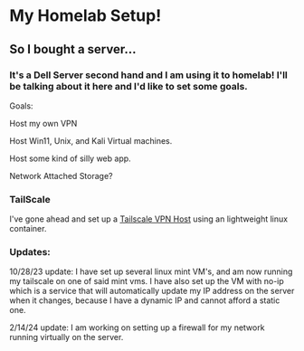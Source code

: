 <h1>My Homelab Setup!</h1>
<h2>So I bought a server...</h2>
<h3>It's a Dell Server second hand and I am using it to homelab! I'll be talking about it here and I'd like to set some goals.</h3>
<p>Goals:</p>
<p>Host my own VPN</p>
<p>Host Win11, Unix, and Kali Virtual machines. </p></p>
<p>Host some kind of silly web app.</p>
<p>Network Attached Storage?</p>
<h3>TailScale</h3>
<p>I've gone ahead and set up a <a href="https://tailscale.com/kb/1133/proxmox/">Tailscale VPN Host</a> using an lightweight linux container.</p>
<h3>Updates:</h3>
<p>10/28/23 update: I have set up several linux mint VM's, and am now running my tailscale on one of said mint vms. I have also set up the VM with no-ip which is a service that will automatically update my IP address on the server when it changes, because I have a dynamic IP and cannot afford a static one.</p>
<p>2/14/24 update: I am working on setting up a firewall for my network running virtually on the server.</p>
